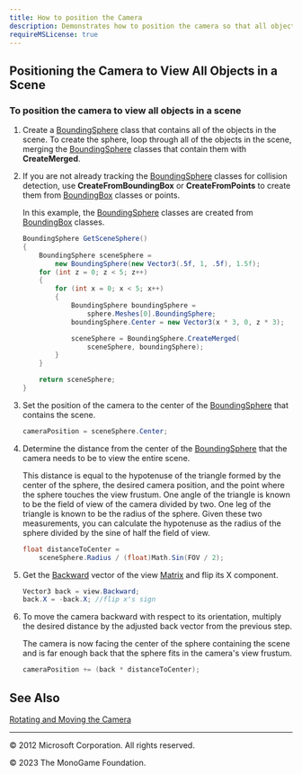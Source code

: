 ```yaml
---
title: How to position the Camera
description: Demonstrates how to position the camera so that all objects in a scene are within the view frustum while maintaining the camera's original orientation.
requireMSLicense: true
---
```


## Positioning the Camera to View All Objects in a Scene

### To position the camera to view all objects in a scene

1. Create a [BoundingSphere](xref:Microsoft.Xna.Framework.BoundingSphere) class that contains all of the objects in the scene. To create the sphere, loop through all of the objects in the scene, merging the [BoundingSphere](xref:Microsoft.Xna.Framework.BoundingSphere) classes that contain them with **CreateMerged**.

2. If you are not already tracking the [BoundingSphere](xref:Microsoft.Xna.Framework.BoundingSphere) classes for collision detection, use **CreateFromBoundingBox** or **CreateFromPoints** to create them from [BoundingBox](xref:Microsoft.Xna.Framework.BoundingBox) classes or points.

    In this example, the [BoundingSphere](xref:Microsoft.Xna.Framework.BoundingSphere) classes are created from [BoundingBox](xref:Microsoft.Xna.Framework.BoundingBox) classes.

    ```csharp
    BoundingSphere GetSceneSphere()
    {
        BoundingSphere sceneSphere =
            new BoundingSphere(new Vector3(.5f, 1, .5f), 1.5f);
        for (int z = 0; z < 5; z++)
        {
            for (int x = 0; x < 5; x++)
            {
                BoundingSphere boundingSphere =
                    sphere.Meshes[0].BoundingSphere;
                boundingSphere.Center = new Vector3(x * 3, 0, z * 3);
    
                sceneSphere = BoundingSphere.CreateMerged(
                    sceneSphere, boundingSphere);
            }
        }
    
        return sceneSphere;
    }
    ```

3. Set the position of the camera to the center of the [BoundingSphere](xref:Microsoft.Xna.Framework.BoundingSphere) that contains the scene.

    ```csharp
    cameraPosition = sceneSphere.Center;
    ```

4. Determine the distance from the center of the [BoundingSphere](xref:Microsoft.Xna.Framework.BoundingSphere) that the camera needs to be to view the entire scene.

    This distance is equal to the hypotenuse of the triangle formed by the center of the sphere, the desired camera position, and the point where the sphere touches the view frustum. One angle of the triangle is known to be the field of view of the camera divided by two. One leg of the triangle is known to be the radius of the sphere. Given these two measurements, you can calculate the hypotenuse as the radius of the sphere divided by the sine of half the field of view.

    ```csharp
    float distanceToCenter =
        sceneSphere.Radius / (float)Math.Sin(FOV / 2);
    ```

5. Get the [Backward](xref:Microsoft.Xna.Framework.Matrix.Backward) vector of the view [Matrix](xref:Microsoft.Xna.Framework.Matrix) and flip its X component.

    ```csharp
    Vector3 back = view.Backward;
    back.X = -back.X; //flip x's sign
    ```

6. To move the camera backward with respect to its orientation, multiply the desired distance by the adjusted back vector from the previous step.

    The camera is now facing the center of the sphere containing the scene and is far enough back that the sphere fits in the camera's view frustum.

    ```csharp
    cameraPosition += (back * distanceToCenter);
    ```

## See Also

[Rotating and Moving the Camera](HowTo_RotateMoveCamera.md)  

---

© 2012 Microsoft Corporation. All rights reserved.  

© 2023 The MonoGame Foundation.
